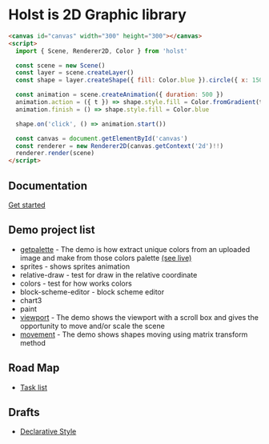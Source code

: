 # Holst is 2D Graphic library

```html
<canvas id="canvas" width="300" height="300"></canvas>
<script>
  import { Scene, Renderer2D, Color } from 'holst'

  const scene = new Scene()
  const layer = scene.createLayer()
  const shape = layer.createShape({ fill: Color.blue }).circle({ x: 150, y: 150 }, 50)

  const animation = scene.createAnimation({ duration: 500 })
  animation.action = ({ t }) => shape.style.fill = Color.fromGradient(t, [Color.blue, Color.red])
  animation.finish = () => shape.style.fill = Color.blue

  shape.on('click', () => animation.start())

  const canvas = document.getElementById('canvas')
  const renderer = new Renderer2D(canvas.getContext('2d')!!)
  renderer.render(scene)
</script>
```

## Documentation

[Get started](./docs/core/index.md)

## Demo project list

* [getpalette](./src/demo/getpalette/README.md) - The demo is how extract unique colors from an uploaded image and make from those colors palette [(see live)](https://getpalette.github.io/)
* sprites - shows sprites animation
* relative-draw - test for draw in the relative coordinate
* colors - test for how works colors
* block-scheme-editor - block scheme editor
* chart3
* paint
* [viewport](./src/demo/viewport/README.md) - The demo shows the viewport with a scroll box and gives the opportunity to move and/or scale the scene
* [movement](./src/demo/movement/README.md) - The demo shows shapes moving using matrix transform method

## Road Map  
* [Task list](tasks.todo)

## Drafts

* [Declarative Style](/docs/core/declarative-style.md)
